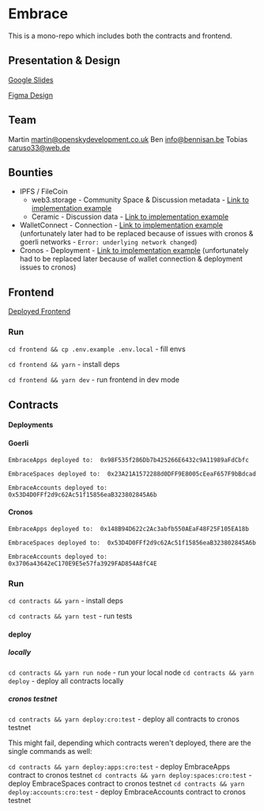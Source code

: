 # Embrace

This is a mono-repo which includes both the contracts and frontend.

## Presentation & Design

[Google Slides](https://docs.google.com/presentation/d/1S9ExAmx9alB77exgWNN5q_Pj4qTKXJ5-44fDco_qy-s)

[Figma Design](https://www.figma.com/proto/sEmV82YmSN96KVMeIUcuh0/Embrace.community?node-id=15%3A1107&scaling=scale-down-width&page-id=0%3A1&starting-point-node-id=9%3A646)

## Team

Martin <martin@openskydevelopment.co.uk>
Ben <info@bennisan.be>
Tobias <caruso33@web.de>

## Bounties

- IPFS / FileCoin
  - web3.storage - Community Space & Discussion metadata - [Link to implementation example](https://github.com/embrace-community/embrace-dapp/blob/main/frontend/pages/space/create.tsx#L92)
  - Ceramic - Discussion data - [Link to implementation example](https://github.com/embrace-community/embrace-dapp/blob/main/frontend/components/app/discussion/DiscussionTopicComments.tsx#L49)
- WalletConnect - Connection - [Link to implementation example](https://github.com/embrace-community/embrace-dapp/blob/cb548f65a461ea185a93b17856cac7d4a4dbd2ae/frontend/components/Nav.tsx#L48) (unfortunately later had to be replaced because of issues with cronos & goerli networks - `Error: underlying network changed`)
- Cronos - Deployment - [Link to implementation example](https://github.com/embrace-community/embrace-dapp/blob/52a85b467531a8981903eb8aedee7b2278cf2efe/contracts/hardhat.config.ts#L40) (unfortunately had to be replaced later because of wallet connection & deployment issues to cronos)

## Frontend

[Deployed Frontend](https://embrace-community.vercel.app)

### Run

`cd frontend && cp .env.example .env.local` - fill envs

`cd frontend && yarn` - install deps

`cd frontend && yarn dev` - run frontend in dev mode

## Contracts

#### Deployments

#### Goerli

```
EmbraceApps deployed to:  0x98F535f286Db7b425266E6432c9A11989aFdCbfc

EmbraceSpaces deployed to:  0x23A21A1572288d0DFF9E8005cEeaF657F9bBdcad

EmbraceAccounts deployed to:  0x53D4D0FFf2d9c62Ac51f15856eaB323802845A6b
```

#### Cronos

```
EmbraceApps deployed to:  0x148B94D622c2Ac3abfb550AEaF48F25F105EA18b

EmbraceSpaces deployed to:  0x53D4D0FFf2d9c62Ac51f15856eaB323802845A6b

EmbraceAccounts deployed to:  0x3706a43642eC170E9E5e57fa3929FAD854A8fC4E
```

### Run

`cd contracts && yarn` - install deps

`cd contracts && yarn test` - run tests

#### deploy

##### locally

`cd contracts && yarn run node` - run your local node
`cd contracts && yarn deploy` - deploy all contracts locally

##### cronos testnet

`cd contracts && yarn deploy:cro:test` - deploy all contracts to cronos testnet

This might fail, depending which contracts weren't deployed, there are the single commands as well:

`cd contracts && yarn deploy:apps:cro:test` - deploy EmbraceApps contract to cronos testnet
`cd contracts && yarn deploy:spaces:cro:test` - deploy EmbraceSpaces contract to cronos testnet
`cd contracts && yarn deploy:accounts:cro:test` - deploy EmbraceAccounts contract to cronos testnet
